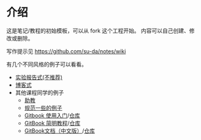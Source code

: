 # 介绍

这是笔记/教程的初始模板，可以从 fork 这个工程开始。
内容可以自己创建、修改或删除。

写作提示见 https://github.com/su-da/notes/wiki

有几个不同风格的例子可以看看。 

* [实验报告式(不推荐)](http://o.iee.io/tmp/report.pdf)
* [博客式](http://o.iee.io/tmp/posts.pdf)
* 其他课程同学的例子
    * [助教](https://openmindclub.gitbooks.io/omooc-py/content/)
    * [规范一些的例子](https://leohxj.gitbooks.io/a-programmer-prepares/content/)
    * [Gitbook 使用入门](http://gitbook-zh.wanqing.me/)/[仓库](https://github.com/wwq0327/gitbook-zh)
    * [GitBook 简明教程](http://www.chengweiyang.cn/gitbook/)/[仓库](https://github.com/chengweiv5/gitbook)
    * [GitBook文档（中文版）](http://chrisniael.gitbooks.io/gitbook-documentation/content/)/[仓库](https://github.com/chrisniael/gitbook-documentation)
